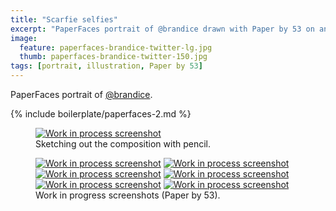 ```yaml
---
title: "Scarfie selfies"
excerpt: "PaperFaces portrait of @brandice drawn with Paper by 53 on an iPad."
image: 
  feature: paperfaces-brandice-twitter-lg.jpg
  thumb: paperfaces-brandice-twitter-150.jpg
tags: [portrait, illustration, Paper by 53]
---
```


PaperFaces portrait of <a href="http://twitter.com/brandice">@brandice</a>.

{% include boilerplate/paperfaces-2.md %}

<figure>
  <a href="{{ site.url }}/assets/images/paperfaces-brandice-process-1-lg.jpg"><img src="{{ site.url }}/assets/images/paperfaces-brandice-process-1-750.jpg" alt="Work in process screenshot"></a>
  <figcaption>Sketching out the composition with pencil.</figcaption>
</figure>

<figure class="half">
  <a href="{{ site.url }}/assets/images/paperfaces-brandice-process-2-lg.jpg"><img src="{{ site.url }}/assets/images/paperfaces-brandice-process-2-600.jpg" alt="Work in process screenshot"></a>
  <a href="{{ site.url }}/assets/images/paperfaces-brandice-process-3-lg.jpg"><img src="{{ site.url }}/assets/images/paperfaces-brandice-process-3-600.jpg" alt="Work in process screenshot"></a>
  <a href="{{ site.url }}/assets/images/paperfaces-brandice-process-4-lg.jpg"><img src="{{ site.url }}/assets/images/paperfaces-brandice-process-4-600.jpg" alt="Work in process screenshot"></a>
  <a href="{{ site.url }}/assets/images/paperfaces-brandice-process-5-lg.jpg"><img src="{{ site.url }}/assets/images/paperfaces-brandice-process-5-600.jpg" alt="Work in process screenshot"></a>
  <a href="{{ site.url }}/assets/images/paperfaces-brandice-process-6-lg.jpg"><img src="{{ site.url }}/assets/images/paperfaces-brandice-process-6-600.jpg" alt="Work in process screenshot"></a>
  <a href="{{ site.url }}/assets/images/paperfaces-brandice-process-7-lg.jpg"><img src="{{ site.url }}/assets/images/paperfaces-brandice-process-7-600.jpg" alt="Work in process screenshot"></a>
  <figcaption>Work in progress screenshots (Paper by 53).</figcaption>
</figure>